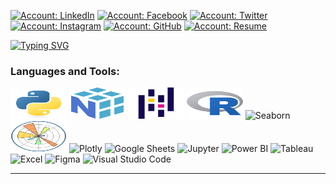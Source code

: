 
[![Account: LinkedIn](https://img.shields.io/badge/Abdo%20Fahmy-LinkedIn-0077b5)](https://www.linkedin.com/in/abdo-fahmy-a65332244/)
[![Account: Facebook](https://img.shields.io/badge/Abdo%20Fahmy-Facebook-3B5998)](https://www.facebook.com/abdoh.rahman?mibextid=AEUHqQ)
[![Account: Twitter](https://img.shields.io/badge/Abdo%20Fahmy-Twitter-0084b4)](https://twitter.com/abdelrh80480054)
[![Account: Instagram](https://img.shields.io/badge/Abdo%20Fahmy-Instagram-966842)](https://instagram.com/abdo_fahmyrg?igshid=YmMyMTA2M2Y=)
[![Account: GitHub](https://img.shields.io/badge/Abdo%20Fahmy-GitHub-2b3137)](https://www.github.com/AbdoFahmyrg/)
[![Account: Resume](https://img.shields.io/badge/Download-CV-6b3237)](https://github.com/AbdoFahmyrg/AbdoFahmyrg/blob/main/Abdulrahman%20Fahmy%20Raghp.pdf)

<a href="https://git.io/typing-svg"><img src="https://readme-typing-svg.demolab.com?font=Fira+Code&weight=800&size=25&duration=3000&pause=503&center=true&vCenter=true&width=1000&lines=Hello+Everyone;My+name+is+Abdulrahman+Fahmy+.;I+am+a+Data+Analysis+.;and+my+interests+include+%5BPython+%2C+Statics+%2C" alt="Typing SVG" /></a>



<h3 align="left">Languages and Tools:</h3>
<p align="left">
  <img src="https://raw.githubusercontent.com/devicons/devicon/master/icons/python/python-original.svg" alt="Python" width="90" height="50"/>
  <img src="https://raw.githubusercontent.com/devicons/devicon/master/icons/numpy/numpy-original.svg" alt="NumPy" width="90" height="50"/>
  <img src="https://raw.githubusercontent.com/devicons/devicon/master/icons/pandas/pandas-original.svg" alt="Pandas" width="90" height="50"/>
  <img src="https://raw.githubusercontent.com/devicons/devicon/master/icons/r/r-original.svg" alt="R" width="90" height="50"/>
  <img src="https://seaborn.pydata.org/_static/logo-wide-lightbg.svg" alt="Seaborn" width="130" height="50"/>
  <img src="https://raw.githubusercontent.com/devicons/devicon/master/icons/matplotlib/matplotlib-original.svg" alt="Matplotlib" width="90" height="50"/>
  <img src="https://raw.githubusercontent.com/plotly/plotly.js/master/dist/logo.png" alt="Plotly" width="90" height="50"/>
  <img src="https://www.gstatic.com/images/branding/product/2x/sheets_48dp.png" alt="Google Sheets" width="90" height="50"/>
  <img src="https://cdn.jsdelivr.net/gh/devicons/devicon/icons/jupyter/jupyter-original.svg" alt="Jupyter" width="90" height="50"/>
  <img src="https://upload.wikimedia.org/wikipedia/commons/c/cf/New_Power_BI_Logo.svg" alt="Power BI" width="90" height="50"/>
  <img src="https://upload.wikimedia.org/wikipedia/commons/thumb/4/4e/Tableau_Logo.png/1200px-Tableau_Logo.png" alt="Tableau" width="90" height="50"/>
  <img src="https://upload.wikimedia.org/wikipedia/commons/thumb/7/73/Microsoft_Excel_2013-2019_logo.svg/1200px-Microsoft_Excel_2013-2019_logo.svg.png" alt="Excel" width="90" height="50"/>
  <img src="https://www.vectorlogo.zone/logos/figma/figma-icon.svg" alt="Figma" width="90" height="50"/>
  <img src="https://cdn.jsdelivr.net/gh/devicons/devicon/icons/vscode/vscode-original.svg" alt="Visual Studio Code" width="90" height="50"/>
</p>
<hr>
